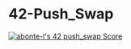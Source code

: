 # 42-Push_Swap

[![abonte-l's 42 push_swap Score](https://badge42.vercel.app/api/v2/cl4ihoc5o006109joivmaaf1o/project/2428221)](https://github.com/JaeSeoKim/badge42)
